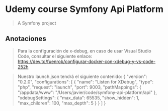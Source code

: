 # Udemy course Symfony Api Platform

>A Symfony project

## Anotaciones
>Para la configuración de x-debug, en caso de usar Visual Studio Code, consultar el siguiente enlace: https://dev.to/fuenrob/configurar-docker-con-xdebug-y-vs-code-252h

>Nuestro launch.json tendrá el siguiente contenido:
{
    "version": "0.2.0",
    "configurations": [
        {
            "name": "Listen for XDebug",
            "type": "php",
            "request": "launch",
            "port": 9003,
            "pathMappings": {
                "/appdata/www": "/Users/javier/code/symfony-api-platform/api"
            },
            "xdebugSettings": {
                "max_data": 65535,
                "show_hidden": 1,
                "max_children": 100,
                "max_depth": 5
            }
        }
    ]
}